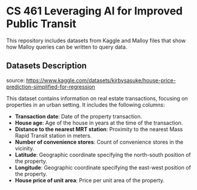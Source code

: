 # CS 461 Leveraging AI for Improved Public Transit

This repository includes datasets from Kaggle and Malloy files that show how Malloy queries can be written to query data.

## Datasets Description

source: https://www.kaggle.com/datasets/kirbysasuke/house-price-prediction-simplified-for-regression

This dataset contains information on real estate transactions, focusing on properties in an urban setting. It includes the following columns:

- **Transaction date**: Date of the property transaction.
- **House age**: Age of the house in years at the time of the transaction.
- **Distance to the nearest MRT station**: Proximity to the nearest Mass Rapid Transit station in meters.
- **Number of convenience stores**: Count of convenience stores in the vicinity.
- **Latitude**: Geographic coordinate specifying the north-south position of the property.
- **Longitude**: Geographic coordinate specifying the east-west position of the property.
- **House price of unit area**: Price per unit area of the property.
